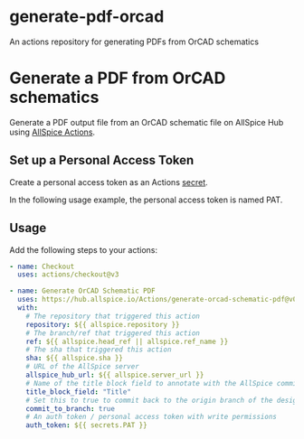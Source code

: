 # generate-pdf-orcad
An actions repository for generating PDFs from OrCAD schematics


# Generate a PDF from OrCAD schematics

Generate a PDF output file from an OrCAD schematic file on AllSpice Hub using
[AllSpice Actions](https://learn.allspice.io/docs/actions-cicd).

## Set up a Personal Access Token

Create a personal access token as an Actions
[secret](https://learn.allspice.io/docs/secrets-variables-keys-environment-vars).

In the following usage example, the personal access token is named PAT.

## Usage

Add the following steps to your actions:

```yaml
- name: Checkout
  uses: actions/checkout@v3

- name: Generate OrCAD Schematic PDF
  uses: https://hub.allspice.io/Actions/generate-orcad-schematic-pdf@v0.1
  with:
    # The repository that triggered this action
    repository: ${{ allspice.repository }}
    # The branch/ref that triggered this action
    ref: ${{ allspice.head_ref || allspice.ref_name }}
    # The sha that triggered this action
    sha: ${{ allspice.sha }}
    # URL of the AllSpice server
    allspice_hub_url: ${{ allspice.server_url }}
    # Name of the title block field to annotate with the AllSpice commit
    title_block_field: "Title"
    # Set this to true to commit back to the origin branch of the design file
    commit_to_branch: true
    # An auth token / personal access token with write permissions
    auth_token: ${{ secrets.PAT }}
```
